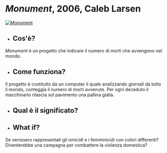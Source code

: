 # *Monument*, 2006, Caleb Larsen

[![Monument](http://media.rhizome.org/blog/1933/small.jpg "Monument, 2006, Caleb Larsen")](http://classic.rhizome.org/portfolios/artwork/43859/)

- ## Cos'è?
*Monument* è un progetto che indicare il numero di morti che avvengono nel mondo. 

- ## Come funziona?
Il progetto è costituito da un computer il quale analizzando giornali da tutto il mondo, conteggia il numero di morti avvenute. Per ogni deceduto il macchinario rilascia sul pavimento una pallina gialla. 

- ## Qual è il significato?


- ## What if?
Se venissero rappresentati gli omicidi e i femminicidi con colori differenti? Diventerebbe una campagna per combattere la violenza domestica?
